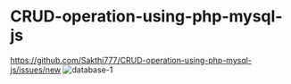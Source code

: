 # CRUD-operation-using-php-mysql-js
https://github.com/Sakthi777/CRUD-operation-using-php-mysql-js/issues/new
![database-1](https://user-images.githubusercontent.com/70153641/103090415-f941dc80-4616-11eb-9256-a608f2128b6c.png)

